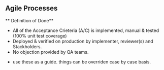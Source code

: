 ## Agile Processes


** Definition of Done**
- All of the Acceptance Crieteria (A/C) is implemented, manual & tested (100% unit test coverage)
- Deployed & verified on production by implementer, reviewer(s) and Stackholders. 
- No objection provided by QA teams. 

* use these as a guide. things can be overriden case by case basis.
